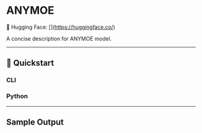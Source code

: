 # ANYMOE
🔗 Hugging Face: \[\](https://huggingface.co/)

A concise description for ANYMOE model.

---
## 🚀 Quickstart

### CLI


### Python


---
## Sample Output

